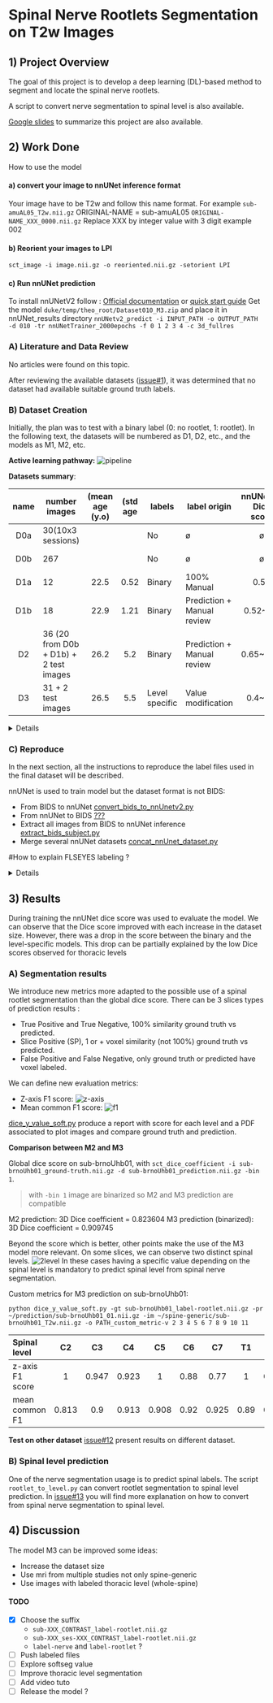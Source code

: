 # Spinal Nerve Rootlets Segmentation on T2w Images

## 1) Project Overview

The goal of this project is to develop a deep learning (DL)-based method to segment and locate the spinal nerve
rootlets.

A script to convert nerve segmentation to spinal level is also available.

[Google slides](https://docs.google.com/presentation/d/1ZHliup_Mtk0OcmI1qkwmOIY7Ml4mO6vewIwFQjMMMPo/edit?usp=sharing) to
summarize this project are also available.

## 2) Work Done

How to use the model

#### a) convert your image to nnUNet inference format

Your image have to be T2w and follow this name format.
For example `sub-amuAL05_T2w.nii.gz`
ORIGINAL-NAME = sub-amuAL05
`ORIGINAL-NAME_XXX_0000.nii.gz`
Replace XXX by integer value with 3 digit example 002

#### b) Reorient your images to LPI

`sct_image -i image.nii.gz -o reoriented.nii.gz -setorient LPI`

#### c) Run nnUNet prediction

To install nnUNetV2
follow : [Official documentation](https://github.com/MIC-DKFZ/nnUNet/blob/master/documentation/installation_instructions.md)
or [quick start guide](https://github.com/ivadomed/utilities/blob/main/quick_start_guides/nnU-Net_quick_start_guide.md)
Get the model `duke/temp/theo_root/Dataset010_M3.zip` and place it in nnUNet_results directory
`nnUNetv2_predict -i INPUT_PATH -o OUTPUT_PATH -d 010 -tr nnUNetTrainer_2000epochs -f 0 1 2 3 4 -c 3d_fullres`

### A) Literature and Data Review

No articles were found on this topic.

After reviewing the available
datasets ([issue#1](https://github.com/ivadomed/model-spinal-rootlets/issues/1#issue-1706345176)), it was determined
that no dataset had available suitable ground truth labels.

### B) Dataset Creation

Initially, the plan was to test with a binary label (0: no rootlet, 1: rootlet). In the following text, the datasets
will be numbered as D1, D2, etc., and the models as M1, M2, etc.

**Active learning pathway:**
![pipeline](pipeline-graph.png)

**Datasets summary**:

| name | number images                          | (mean age (y.o) | (std age | labels         | label origin               | nnUNetV2 <br/>Dice score | link                                                                                            |
|:----:|----------------------------------------|:---------------:|:--------:|----------------|----------------------------|:------------------------:|-------------------------------------------------------------------------------------------------|
| D0a  | 30(10x3 sessions)                      |                 |          | No             | ø                          |            ø             | [open neuro](https://openneuro.org/datasets/ds004507/versions/1.0.1)                            |
| D0b  | 267                                    |                 |          | No             | ø                          |            ø             | [spine-generic](https://github.com/spine-generic/data-multi-subject)                            |
| D1a  | 12                                     |      22.5       |   0.52   | Binary         | 100% Manual                |           0.51           | [D1a.tsv](https://github.com/ivadomed/model-spinal-rootlets/blob/main/dataset_creation/D1a.tsv) |
| D1b  | 18                                     |      22.9       |   1.21   | Binary         | Prediction + Manual review |         0.52~0.6         | [D1b.tsv](https://github.com/ivadomed/model-spinal-rootlets/blob/main/dataset_creation/D1b.tsv) |
|  D2  | 36 (20 from D0b + D1b) + 2 test images |      26.2       |   5.2    | Binary         | Prediction + Manual review |        0.65~0.75         | [D2.tsv](https://github.com/ivadomed/model-spinal-rootlets/blob/main/dataset_creation/D2.tsv)   |
|  D3  | 31 + 2 test images                     |      26.5       |   5.5    | Level specific | Value modification         |         0.4~0.6          | [D3.tsv](https://github.com/ivadomed/model-spinal-rootlets/blob/main/dataset_creation/D3.tsv)   |

<details>
<summary>Details</summary>

#### D1a)

Dataset D1a was constructed with 12 subjects manually labeled (binary) from D0a. 12 MRIs from 6 subjects (3 female, 3
male), each subject participated in 2 sessions, one with normal neck flexion and another with neck extension. The mean
age is 22.5 y.o with a standard deviation of 0.52. Isotropic resolution of 0.6mm^3 (only one has a
resolution of 0.7mm^3).

One nnUNetV2 fold 3d_fullres model (M1a) was trained on D1a for 50 epochs, achieving a plateau with a dice
score of approximately 0.51. M1a was used to predict 20 subjects from D0a (all head-normal and head-up
images). After a manual review, two images were excluded because of unsatisfactory quality (sub-006_ses-headNormal and
sub-009_ses-headNormal)

> Refer to [issue#5](https://github.com/ivadomed/model-spinal-rootlets/issues/5).

#### D1b)

The resulting dataset, D1b consists of 18 MRIs from 10 subjects, 2 sessions (3 female, 7 male). The mean age is 22.9
years old, with a standard deviation of 1.21. Isotropic resolution of 0.6mm^3 (only one has a resolution of 0.7mm^3).

On this new dataset a five-fold training of nnUNetV2 3d_fullres model (M1b) has been conducted for 250 epochs, dice
scores were between 0.52 and 0.6. An attempt was made to enhance results using the post-processing
command (`nnUNetv2_apply_postprocessing`) of nnUNetV2, but no possible improvement was found so post-processing is
useless in this case. Inference with
M1b has been conducted on the full D0b (spine-generic) dataset.

> Refer to [issue#7](https://github.com/ivadomed/model-spinal-rootlets/issues/7)

#### D2)

A manual review of the D0b prediction has led to a substantial number of images dropped. To facilitate the manual
labeling SCT was used to denoise images (`sct_image --denoise`). Some centers have image specificity that made the
manual
reviewing hazardous and I preferred to only take images where I had a good confident level on my labels.

As a result, only 20 subjects from D0b were retained and combined with D1b to create a new dataset comprising 38
subjects (D2). Within this dataset, two subjects were transferred from the training dataset to the test dataset (
sub-008_ses-headUp, sub-brnoUhb01). The mean age is 26.2 years old, with a standard deviation of 5.2.

A five-fold training of nnUNetV2 3d_fullres model (M2) has been conducted for 1000 epochs, dice scores
were between 0.65 and 0.75. Notably, no post-processing techniques yielded an improvement in scores under these
circumstances.
Inference on the D2 dataset with the M2 model helped me to correct my label and improve the D2 ground truth quality.

> Refer to issue [issue#8 part 2)](https://github.com/ivadomed/model-spinal-rootlets/issues/8).

#### D3)

A new labeling of the D2 dataset with spinal level-depending values has been conducted. As a result of uncertainty, five
images were excluded. The resultant Dataset D3 comprises 33 images, including 31 for training and 2 for testing (same as
D2). This dataset features a subject mean age of 26.5 y.o, standard deviation of 5.5 and incorporates spinal
level-specific spinal nerve segmentation.

A five-fold training of nnUNet 3d_fullres model has been conducted for 1000 epochs, dice scores were
between 0.4 and 0.6. No post-processing techniques led to an increase in scores under these
conditions. Upon reviewing the progress.png graph, a subsequent training was conducted with 2000 epochs. This decision
was based on the observation that the plateau had not been reached within the first 1000 epochs. The second training
yielded a dice score also ranging between 0.4 and 0.6. However, it exhibited more folds with scores
exceeding 0.5 compared to the first training conducted with 1000 epochs.

> Refer to [issue#8 part 3)](https://github.com/ivadomed/model-spinal-rootlets/issues/8).

</details>

### C) Reproduce

In the next section, all the instructions to reproduce the label files used in the final dataset will be described.

nnUNet is used to train model but the dataset format is not BIDS:

- From BIDS to
  nnUNet [convert_bids_to_nnUnetv2.py](https://github.com/ivadomed/utilities/blob/main/dataset_conversion/convert_bids_to_nnUnetv2.py)
- From nnUNet to BIDS [???](????)
- Extract all images from BIDS to nnUNet
  inference [extract_bids_subject.py](https://github.com/ivadomed/model-spinal-rootlets/blob/main/dataset_creation/extract_bids_subject.py)
- Merge several nnUNet
  datasets [concat_nnUnet_dataset.py](https://github.com/ivadomed/model-spinal-rootlets/blob/main/dataset_creation/concat_nnUnet_dataset.py)

#How to explain FLSEYES labeling ?

<details>
<summary>Details</summary>

#### i) Reproduce D1a, M1a and D1b, M1b

Clone the original dataset D0a

```
git clone https://github.com/OpenNeuroDatasets/ds004507.git
```

This dataset is composed of 10 subject with 3 session per subject. Each session have a different neck position Up, Down,
Normal. We will not use Down position because nerve rootlets are really hard to see on this type of neck flexion.

Linked to [issue#5](https://github.com/ivadomed/model-spinal-rootlets/issues/5)

With FSLeyes, manually segment the following files:
<details>
<summary>12 first images to label</summary>

```
sub-002_ses-headNormal_T2w_root-manual.nii.gz	
sub-002_ses-headUp_T2w_root-manual.nii.gz	
sub-003_ses-headNormal_T2w_root-manual.nii.gz
sub-003_ses-headUp_T2w_root-manual.nii.gz
sub-004_ses-headNormal_T2w_root-manual.nii.gz	
sub-004_ses-headUp_T2w_root-manual.nii.gz
sub-005_ses-headNormal_T2w_root-manual.nii.gz
sub-005_ses-headUp_T2w_root-manual.nii.gz
sub-006_ses-headNormal_T2w_root-manual.nii.gz
sub-006_ses-headUp_T2w_root-manual.nii.gz
sub-007_ses-headNormal_T2w_root-manual.nii.gz
sub-007_ses-headUp_T2w_root-manual.nii.gz
```

</details>

> You can use the `json_write.py` script to add the json file according to the .nii.gz file created

Now convert this BIDS dataset to a nnUNet
dataset `python convert_bids_to_nnUNetv2.py --path-data ~/BIDS --path-out ~/data/dataset-nnunet
--dataset-name Dataset1a --dataset-number 001 --split 1 --seed 99 --copy False`.
This is the D1a dataset (100% train image no test image), composed of 12 images

<details>
<summary>Add dataset.json</summary>

```
{
    "channel_names": {
        "0": "T2w"
    },
    "labels": {
        "background": 0,
        "label": 1
    },
    "numTraining": 12,
    "file_ending": ".nii.gz",
    "overwrite_image_reader_writer": "SimpleITKIO"
}
```

</details>

Train model D1a with : `CUDA_VISIBLE_DEVICES=XXX nnUNetv2_train DATASETID 3d_fullres 0`

> You can stop when the progress.png reach a plateau (approx 250)

Out nnUNet Dice score from `progress.png` was around 0.52.
Now extract all image from D0a
with `python extract_bids_subject.py --path-bids ~/BIDS --path-out ~/D0a --contrast T2w --suffix 0000`.

Predict all the segmentation of D0a dataset with the model M1a
with `nnUNetv2_predict -i PATH_TO:imagesTs -o PATH_TO:Out_directory -d 001 -c 3d_fullres --save_probabilities -chk checkpoint_best.pth`

Manually review the predicted labels.
Note: subjects `sub-006-headNormal` and `sub-009-headNormal` have been dropped since they did not satisfy the quality.

Linked to [issue#7](https://github.com/ivadomed/model-spinal-rootlets/issues/7)

<details>
<summary>For training dataset.json</summary>

```
{
    "channel_names": {
        "0": "T2w"
    },
    "labels": {
        "background": 0,
        "label": 1
    },
    "numTraining": 18,
    "file_ending": ".nii.gz",
    "overwrite_image_reader_writer": "SimpleITKIO"
}
```

</details>

Now you have a dataset with 18 subject we call this one D1b

Train nnUNet model M1b with `CUDA_VISIBLE_DEVICES=XXX nnUNetv2_train DATASETID -tr nnUNetTrainer_250epochs -f 0`, repeat
for fold 1, 2, 3, 4.

Out nnUNet Dice score from `progress.png` was between 0.52 and 0.6.

#### ii) Reproduce D2, M2

Linked to [issue#8 part 2)](https://github.com/ivadomed/model-spinal-rootlets/issues/8)

Clone the original dataset D0b

```
git clone git@github.com:spine-generic/data-multi-subject.git
#specify version
```

Extract all T2w images
with `python extract_bids_subject.py --path-bids ~/spine-generic --path-out ~/D0b --contrast T2w --suffix 0000`

Predict all the segmentation of D0b dataset with the model M1b
with `nnUNetv2_predict -i PATH_TO:imagesTs -o PATH_TO:Out_directory -d DATASETID -tr nnUNetTrainer_250epochs -c 3d_fullres --save_probabilities -f 0 1 2 3 4`

With FSLeyes, manually correct the headUp and headNormal files

> I skipped some center because the quality was not good enough to ensure a good manual correction.


Merge with D1b to create D2, take mri `sub-008_ses-headUp` and `sub-brnoUhb01`and put them into `imagesTs`
and `labelsTs`

Train nnUNet model M2 with `CUDA_VISIBLE_DEVICES=XXX nnUNetv2_train DATASETID -f 0`, repeat
for fold 1, 2, 3, 4.

Out nnUNet Dice score from `progress.png` was between 0.65 and 0.75.

#### iii) Reproduce D3, M3

Linked to [issue#8 part 3)](https://github.com/ivadomed/model-spinal-rootlets/issues/8)

Before we used a binary labeling. But some spinal level are overlapping. One of the solution is to label spinal rootlets
depending on their spinal level (C2->2 .. T1->9).

I have manually corrected and change the value of segmentation of the following files:
<details>
<summary>31 spinal level specific value</summary>

```
sub-amu01_T2w.nii.gz
sub-amu02_T2w.nii.gz
sub-amu05_T2w.nii.gz
sub-balgrist01_T2w.nii.gz
sub-balgrist02_T2w.nii.gz
sub-balgrist03_T2w.nii.gz
sub-balgrist04_T2w.nii.gz
sub-balgrist06_T2w.nii.gz
sub-barcelona01_T2w.nii.gz
sub-barcelona02_T2w.nii.gz
sub-barcelona03_T2w.nii.gz
sub-barcelona06_T2w.nii.gz
sub-brnoUhb03_T2w.nii.gz
sub-cardiff02_T2w.nii.gz
sub-cardiff04_T2w.nii.gz
sub-cmrra02_T2w.nii.gz
sub-cmrra04_T2w.nii.gz
sub-geneva01_T2w.nii.gz
sub-002_ses-headNormal_T2w.nii.gz�
sub-003_ses-headNormal_T2w.nii.gz
sub-003_ses-headUp_T2w.nii.gz
sub-004_ses-headNormal_T2w.nii.gz�
sub-004_ses-headUp_T2w.nii.gz
sub-005_ses-headNormal_T2w.nii.gz
sub-005_ses-headUp_T2w.nii.gz
sub-007_ses-headNormal_T2w.nii.gz
sub-007_ses-headUp_T2w.nii.gz
sub-010_ses-headNormal_T2w.nii.gz
sub-010_ses-headUp_T2w.nii.gz
sub-011_ses-headNormal_T2w.nii.gz
sub-011_ses-headUp_T2w.nii.gz
```

</details>

This dataset D3 composed of 33 images with 31 for train .
I have trained 4 folds of a nnUNet 3d_fullres model for 2000
epochs `CUDA_VISIBLE_DEVICES=XXX nnUNetv2_train DATASETID -tr nnUNetTrainer_2000epochs -f 0`

nnUNet Dice score from `progress.png` was between 0.4 and 0.6.

#### iv) Get our dataset

#Link to dataset D1b, D2, D3 already done, make one release per dataset ?

</details>

## 3) Results

During training the nnUNet dice score was used to evaluate the model. We can observe
that the Dice score improved with each increase in the dataset size. However, there was
a drop in the score between the binary and the level-specific models. This drop can be
partially explained by the low Dice scores observed for thoracic levels

### A) Segmentation results

We introduce new metrics more adapted to the possible use of a spinal rootlet segmentation than the global dice score.
There can be 3 slices types of prediction results :

- True Positive and True Negative, 100% similarity ground truth vs predicted.
- Slice Positive (SP), 1 or + voxel similarity (not 100%) ground truth vs predicted.
- False Positive and False Negative, only ground truth or predicted have voxel labeled.

We can define new evaluation metrics:

- Z-axis F1 score: ![z-axis](z-axis.png)
- Mean common F1 score: ![f1](f1.png)

[dice_y_value_soft.py](https://github.com/ivadomed/model-spinal-rootlets/blob/main/utilities/dice_y_value_soft.py)
produce a report with score for each level and a PDF associated to plot images and compare ground truth and prediction.

**Comparison between M2 and M3**

Global dice score on sub-brnoUhb01,
with `sct_dice_coefficient -i sub-brnoUhb01_ground-truth.nii.gz -d sub-brnoUhb01_prediction.nii.gz -bin 1`.

> with `-bin 1` image are binarized so M2 and M3 prediction are compatible

M2 prediction: 3D Dice coefficient = 0.823604
M3 prediction (binarized): 3D Dice coefficient = 0.909745

Beyond the score which is better, other points make the use of the M3 model more relevant. On some slices, we can
observe two distinct spinal levels.
![2level](levl8-9.png)
In these cases having a specific value depending on the spinal level is
mandatory to predict spinal level from spinal nerve segmentation.

Custom metrics for M3 prediction on sub-brnoUhb01:

`python dice_y_value_soft.py -gt sub-brnoUhb01_label-rootlet.nii.gz -pr ~/prediction/sub-brnoUhb01_01.nii.gz -im ~/spine-generic/sub-brnoUhb01_T2w.nii.gz -o PATH_custom_metric-v 2 3 4 5 6 7 8 9 10 11 `

| Spinal level    |  C2   |  C3   |  C4   |  C5   |  C6  |  C7   |  T1  |  T2   | T3 |
|:----------------|:-----:|:-----:|:-----:|:-----:|:----:|:-----:|:----:|:-----:|:--:|
| z-axis F1 score |   1   | 0.947 | 0.923 |   1   | 0.88 | 0.77  |  1   | 0.968 | ø  |
| mean common F1  | 0.813 |  0.9  | 0.913 | 0.908 | 0.92 | 0.925 | 0.89 | 0.961 | ø  |

**Test on other dataset**
[issue#12](https://github.com/ivadomed/model-spinal-rootlets/issues/12) present results on different dataset.

### B) Spinal level prediction

One of the nerve segmentation usage is to predict spinal labels.
The script `rootlet_to_level.py` can convert rootlet segmentation to spinal level prediction.
In [issue#13](https://github.com/ivadomed/model-spinal-rootlets/issues/13) you will find more explanation on how to
convert from spinal nerve segmentation to spinal level.

## 4) Discussion

The model M3 can be improved some ideas:

- Increase the dataset size
- Use mri from multiple studies not only spine-generic
- Use images with labeled thoracic level (whole-spine)

#### TODO

- [x] Choose the suffix
    - `sub-XXX_CONTRAST_label-rootlet.nii.gz`
    - `sub-XXX_ses-XXX_CONTRAST_label-rootlet.nii.gz`
    - `label-nerve` and `label-rootlet` ?
- [ ] Push labeled files
- [ ] Explore softseg value
- [ ] Improve thoracic level segmentation
- [ ] Add video tuto
- [ ] Release the model ? 
